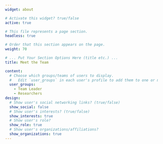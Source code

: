 ```yaml
---
widget: about

# Activate this widget? true/false
active: true

# This file represents a page section.
headless: true

# Order that this section appears on the page.
weight: 70

# ... Put Your Section Options Here (title etc.) ...
title: Meet the Team

content:
  # Choose which groups/teams of users to display.
  #   Edit `user_groups` in each user's profile to add them to one or more of these groups.
  user_groups:
    - Team Leader
    - Researchers
design:
  # Show user's social networking links? (true/false)
  show_social: false
  # Show user's interests? (true/false)
  show_interests: true
  # Show user's role?
  show_role: true
  # Show user's organizations/affiliations?
  show_organizations: true
---
```

